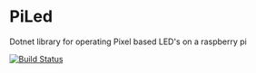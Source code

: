 # PiLed
Dotnet library for operating Pixel based LED's on a raspberry pi

[![Build Status](https://dev.azure.com/drewzisa/drewzisa/_apis/build/status/Botna.PiLed?branchName=main)](https://dev.azure.com/drewzisa/drewzisa/_build/latest?definitionId=1&branchName=main)

